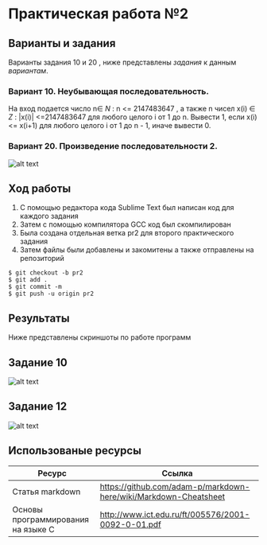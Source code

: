 # Практическая работа №2
## **Варианты и задания**

Варианты задания 10 и 20 , ниже представлены _задания_ к данным *вариантам*.

### **Вариант 10. Неубывающая последовательность.** 

 На вход подается число n∈ _N_ : n <= 2147483647 , а также n чисел x(i) ∈ _Z_ : |x(i)| <=2147483647 для любого целого i от 1 до n. Вывести 1, если x(i) <= x(i+1) для любого целого i от 1 до n - 1, иначе вывести 0.

### **Вариант 20. Произведение последовательности 2.** 

 ![alt text](https://pp.userapi.com/c856128/v856128982/7128f/-QqTnilLhqQ.jpg)

## Ход работы
1. С помощью редактора кода Sublime Text был написан код для каждого задания
2. Затем с помощью компилятора GCC код был скомпилирован
3. Была создана отдельная ветка pr2 для второго практического задания
4. Затем файлы были добавлены и закомитены а также отправлены на репозиторий
```
$ git checkout -b pr2
$ git add .
$ git commit -m
$ git push -u origin pr2
```
## Результаты
Ниже представлены скриншоты по работе программ

## Задание 10

![alt text](https://pp.userapi.com/c856128/v856128982/71277/Yq8c2tmmhTc.jpg)
 
## Задание 12


![alt text](https://pp.userapi.com/c856128/v856128982/7127e/_vxQJCDeKKw.jpg)

## Использованые ресурсы

| Ресурс          | Ссылка                                                           |
| ------------    | -----------------------------------------------------------------|
| Статья markdown | https://github.com/adam-p/markdown-here/wiki/Markdown-Cheatsheet |
| Основы программирования на языке С         | http://www.ict.edu.ru/ft/005576/2001-0092-0-01.pdf               |
